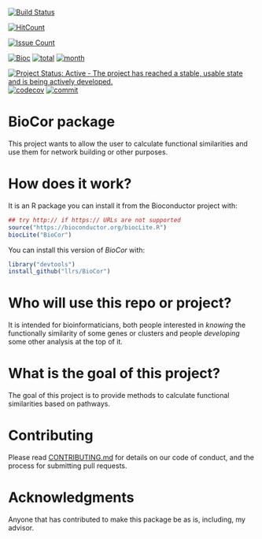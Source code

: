 [![Build Status](https://travis-ci.org/llrs/BioCor.svg?branch=master)](
https://travis-ci.org/llrs/BioCor)  

[![HitCount](https://hitt.herokuapp.com/llrs/BioCor.svg)](
https://github.com/llrs/BioCor) 

[![Issue Count](
https://codeclimate.com/github/llrs/BioCor/badges/issue_count.svg)](
https://codeclimate.com/github/llrs/BioCor) 

[![Bioc](http://www.bioconductor.org/shields/years-in-bioc/BioCor.svg)](https://www.bioconductor.org/packages/devel/bioc/html/BioCor.html#since) [![total](https://img.shields.io/badge/downloads-43487/total-blue.svg?style=flat)](https://bioconductor.org/packages/stats/bioc/BioCor) [![month](https://img.shields.io/badge/downloads-1663/month-blue.svg?style=flat)](https://bioconductor.org/packages/stats/bioc/BioCor)

[![Project Status: Active - The project has reached a stable, usable state and is being actively developed.](http://www.repostatus.org/badges/latest/active.svg)](http://www.repostatus.org/#active) [![codecov](https://codecov.io/gh/llrs/BioCor/branch/master/graph/badge.svg)](https://codecov.io/gh/llrs/BioCor/)  [![commit](http://www.bioconductor.org/shields/commits/bioc/BioCor.svg)](https://www.bioconductor.org/packages/devel/bioc/html/BioCor.html#svn_source)

# BioCor package

This project wants to allow the user to calculate functional similarities and 
use them for network building or other purposes.

# How does it work?

It is an R package you can install it from the Bioconductor project with:

```r
## try http:// if https:// URLs are not supported
source("https://bioconductor.org/biocLite.R")
biocLite("BioCor")
```
You can install this version of *BioCor* with:
```r
library("devtools")
install_github("llrs/BioCor")
```

# Who will use this repo or project?

It is intended for bioinformaticians, both people interested in *knowing* the functionally similarity of some genes or clusters and people *developing* some other analysis at the top of it.

# What is the goal of this project?

The goal of this project is to provide methods to calculate functional similarities based on pathways. 

# Contributing

Please read [CONTRIBUTING.md](.github/CONTRIBUTING.md) for details on our code of conduct, and the process for submitting pull requests.

# Acknowledgments

Anyone that has contributed to make this package be as is, including, my advisor.
